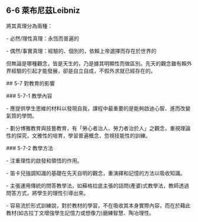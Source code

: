 ## 6-6 萊布尼茲Leibniz

將其真理分為兩種：

\- 必然/理性真理：永恆而普遍的

\- 偶然/事實真理：經驗的、個別的，依賴上帝選擇而存在於世界的

  

但無論是哪種觀念，皆是天生的，乃是據其明顯性而做區別。先天的觀念雖有賴外界經驗的引起才能發展，卻是自立自成，不假外求就已經存在的。

  

\## 5-7 對教育的影響

  

\### 5-7-1 教學內容

\- 應提供學生思維的材料以發現自我，課程中最重要的是能夠啟迪心智、進而改變氣質的學問。

\- 劃分博雅教育與技藝教育，有「勞心者治人、勞力者治於人」之觀念，重視理論性的探究，文雅性的培育，學習普遍概念，忽視技能性的訓練。

  

\### 5-7-2 教學方法

\- 注重理性的啟發和領悟的作用。

\- 笛卡兒強調知識的基礎在先天自明的觀念，重演繹和記憶的方法以吸收知識。

\- 主張運用傳統的問答教學法，如蘇格拉底主張的詰問(產婆)式教學法，教師透過問答方式，將學生的理性引導出來。

\- 容易流於形式訓練說，對於教材的學習，不在吸收其本身實際內容，而在於藉此教材(如古拉丁文增強學生記憶力或想像力)磨練智慧、陶冶理性。